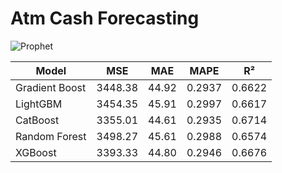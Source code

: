 # Atm Cash Forecasting

![Prophet](https://github.com/user-attachments/assets/2b760c1b-0820-4138-b2ae-b6ec77f71842)

| Model         | MSE        | MAE        | MAPE     | R²       |
|---------------|------------|------------|----------|----------|
| Gradient Boost| 3448.38    | 44.92      | 0.2937   | 0.6622   |
| LightGBM      | 3454.35    | 45.91      | 0.2997   | 0.6617   |
| CatBoost      | 3355.01    | 44.61      | 0.2935   | 0.6714   |
| Random Forest | 3498.27    | 45.61      | 0.2988   | 0.6574   |
| XGBoost       | 3393.33    | 44.80      | 0.2946   | 0.6676   |
